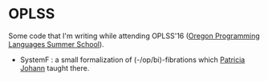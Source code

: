 # OPLSS

Some code that I'm writing while attending OPLSS'16
([Oregon Programming Languages Summer School](https://www.cs.uoregon.edu/research/summerschool/summer16/)).

- SystemF : a small formalization of (-/op/bi)-fibrations which
[Patricia Johann](http://www.cs.appstate.edu/~johannp/) taught there.
